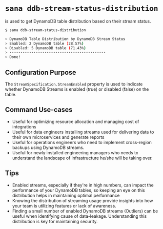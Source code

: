 # `sana ddb-stream-status-distribution`

is used to get DynamoDB table distribution based on their stream status.

```sh
$ sana ddb-stream-status-distribution

> DynamoDB Table Distribution by DynamoDB Stream Status
> Enabled: 2 DynamoDB table (28.57%)
> Disabled: 5 DynamoDB table (71.43%)
> --------------------------------------------
> Done!
```

## Configuration Purpose

The `StreamSpecification.StreamEnabled` property is used to indicate whether DynamoDB Streams is enabled (true) or disabled (false) on the table.

## Command Use-cases

- Useful for optimizing resource allocation and managing cost of integrations
- Useful for data engineers installing streams used for delivering data to their own microservices and generate reports
- Useful for operations engineers who need to implement cross-region backups using DynamoDB streams.
- Useful for newly installed engineering managers who needs to understand the landscape of infrastructure he/she will be taking over.

## Tips

- Enabled streams, especially if they're in high numbers, can impact the performance of your DynamoDB tables, so keeping an eye on this distribution helps in maintaining optimal performance
- Knowing the distribution of streaming usage provide insights into how your team is utilizing features or lack of awareness.
- Finding a small number of enabled DynamoDB streams (Outliers) can be useful when identifying cause of data-leakage. Understanding this distribution is key for maintaining security.
